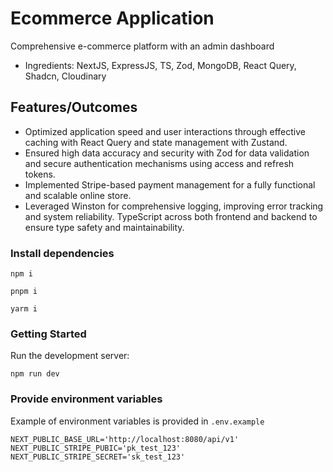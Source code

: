 # Ecommerce Application
Comprehensive e-commerce platform with an admin dashboard

- Ingredients: NextJS, ExpressJS, TS, Zod, MongoDB, React Query, Shadcn, Cloudinary

## Features/Outcomes
- Optimized application speed and user interactions through effective caching with React Query and state management with Zustand.
- Ensured high data accuracy and security with Zod for data validation and secure authentication mechanisms using access and refresh tokens.
- Implemented Stripe-based payment management for a fully functional and scalable online store.
- Leveraged Winston for comprehensive logging, improving error tracking and system reliability. TypeScript across both frontend and backend to ensure type safety and maintainability.

### Install dependencies 
```shell
npm i
```

```shell
pnpm i
```
```shell
yarm i
```

### Getting Started
Run the development server:
```shell
npm run dev
```

### Provide environment variables

Example of environment variables is provided in `.env.example`

```env
NEXT_PUBLIC_BASE_URL='http://localhost:8080/api/v1'
NEXT_PUBLIC_STRIPE_PUBIC='pk_test_123'
NEXT_PUBLIC_STRIPE_SECRET='sk_test_123'
```
